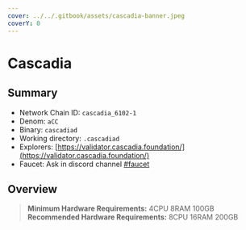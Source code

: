 ```yaml
---
cover: ../../.gitbook/assets/cascadia-banner.jpeg
coverY: 0
---
```


# Cascadia

## Summary

* Network Chain ID: `cascadia_6102-1`
* Denom: `aCC`
* Binary: `cascadiad`
* Working directory: `.cascadiad`
* Explorers: [https://validator.cascadia.foundation/](https://validator.cascadia.foundation/)
* Faucet: Ask in discord channel [#faucet](https://discord.com/channels/932501599035732008/1093030023012814948)

## Overview

> **Minimum Hardware Requirements:** 4CPU 8RAM 100GB \
> **Recommended Hardware Requirements:** 8CPU 16RAM 200GB
